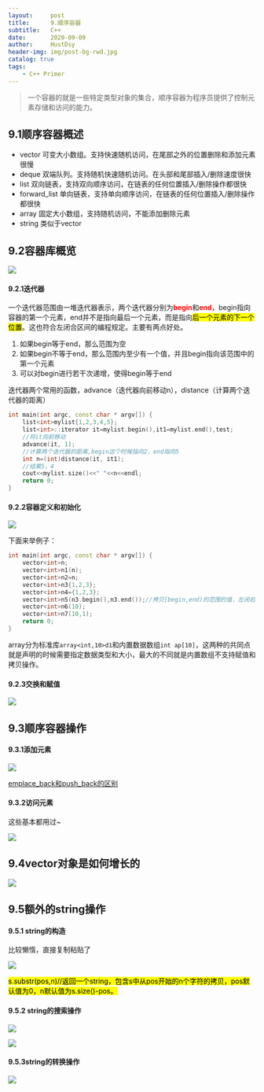 ```yaml
---
layout:     post
title:      9.顺序容器
subtitle:   C++
date:       2020-09-09
author:     HustDsy
header-img: img/post-bg-rwd.jpg
catalog: true
tags:
    - C++ Primer
---
```


> 一个容器的就是一些特定类型对象的集合，顺序容器为程序员提供了控制元素存储和访问的能力。

## 9.1顺序容器概述

- vector 可变大小数组。支持快速随机访问，在尾部之外的位置删除和添加元素很慢
- deque 双端队列。支持随机快速随机访问。在头部和尾部插入/删除速度很快
- list 双向链表，支持双向顺序访问，在链表的任何位置插入/删除操作都很快
- forward_list 单向链表，支持单向顺序访问，在链表的任何位置插入/删除操作都很快
- array 固定大小数组，支持随机访问，不能添加删除元素
- string 类似于vector

## 9.2容器库概览

![](https://gitee.com/hustdsy/blog-img/raw/master/img/20200909103820.png)

#### 9.2.1迭代器

​		一个迭代器范围由一堆迭代器表示，两个迭代器分别为<font color="red"><strong>begin</strong></font>和<font color="red"><strong>end</strong></font>，begin指向容器的第一个元素，end并不是指向最后一个元素，而是指向<mark>后一个元素的下一个位置</mark>。这也符合左闭合区间的编程规定。主要有两点好处。

1. 如果begin等于end，那么范围为空
2. 如果begin不等于end，那么范围内至少有一个值，并且begin指向该范围中的第一个元素
3. 可以对begin进行若干次递增，使得begin等于end

迭代器两个常用的函数，advance（迭代器向前移动n），distance（计算两个迭代器的距离）

```c++
int main(int argc, const char * argv[]) {
    list<int>mylist{1,2,3,4,5};
    list<int>::iterator it=mylist.begin(),it1=mylist.end(),test;
    //将it向前移动
    advance(it, 1);
    //计算两个迭代器的距离,begin这个时候指向2，end指向5
    int n=(int)distance(it, it1);
    //结果5，4
    cout<<mylist.size()<<" "<<n<<endl;
    return 0;
}
```

#### 9.2.2容器定义和初始化

![](https://gitee.com/hustdsy/blog-img/raw/master/img/20200909112916.png)

下面来举例子：

```c++
int main(int argc, const char * argv[]) {
    vector<int>n;
    vector<int>n1(n);
    vector<int>n2=n;
    vector<int>n3{1,2,3};
    vector<int>n4={1,2,3};
    vector<int>n5(n3.begin(),n3.end());//拷贝[begin,end)的范围的值，左闭右开
    vector<int>n6(10);
    vector<int>n7(10,1);
    return 0;
}
```

array分为标准库`array<int,10>d1`和内置数据数组`int ap[10]`，这两种的共同点就是声明的时候需要指定数据类型和大小，最大的不同就是内置数组不支持赋值和拷贝操作。

#### 9.2.3交换和赋值

![](https://gitee.com/hustdsy/blog-img/raw/master/img/20200909114615.png)

## 9.3顺序容器操作

#### 9.3.1添加元素

![](https://gitee.com/hustdsy/blog-img/raw/master/img/20200909150725.png)

[emplace_back和push_back的区别](https://blog.csdn.net/shaochuang1/article/details/100171597?utm_medium=distribute.pc_relevant.none-task-blog-BlogCommendFromMachineLearnPai2-2.edu_weight&depth_1-utm_source=distribute.pc_relevant.none-task-blog-BlogCommendFromMachineLearnPai2-2.edu_weight)

#### 9.3.2访问元素

这些基本都用过~

![](https://gitee.com/hustdsy/blog-img/raw/master/img/20200909150959.png)

## 9.4vector对象是如何增长的

![](https://gitee.com/hustdsy/blog-img/raw/master/img/20200909152534.png)

## 9.5额外的string操作

#### 9.5.1 string的构造

比较懒惰，直接复制粘贴了

![](https://gitee.com/hustdsy/blog-img/raw/master/img/20200909153319.png)

<mark>s.substr(pos,n)//返回一个string，包含s中从pos开始的n个字符的拷贝，pos默认值为0，n默认值为s.size()-pos。</mark>

#### 9.5.2 string的搜索操作

![](https://gitee.com/hustdsy/blog-img/raw/master/img/20200909154104.png)

![](https://gitee.com/hustdsy/blog-img/raw/master/img/20200909154127.png)

#### 9.5.3string的转换操作

![](https://gitee.com/hustdsy/blog-img/raw/master/img/20200909154310.png)

